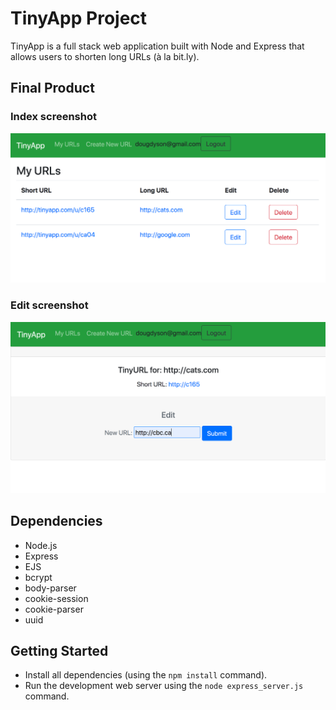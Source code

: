 # TinyApp Project

TinyApp is a full stack web application built with Node and Express that allows users to shorten long URLs (à la bit.ly).

## Final Product
### Index screenshot
!["Index"](/docs/index-view.png)

### Edit screenshot
!["Edit"](/docs/edit-view.png)

## Dependencies

- Node.js
- Express
- EJS
- bcrypt
- body-parser
- cookie-session
- cookie-parser
- uuid


## Getting Started

- Install all dependencies (using the `npm install` command).
- Run the development web server using the `node express_server.js` command.
